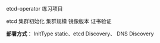 etcd-operator 练习项目 

etcd 集群初始化 集群规模 镜像版本 证书验证

**部署方式**： InitType static、etcd Discovery、 DNS Discovery

